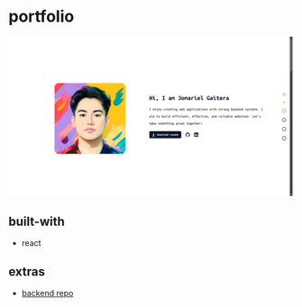# portfolio

<picture>
  <source srcset="./public/screenshot-dark.png" media="(prefers-color-scheme: dark)" />
  <img src="./public/screenshot.png" />
</picture>

## built-with

- react

## extras

- [backend repo](https://github.com/jmrl23/portfolio-backend)
